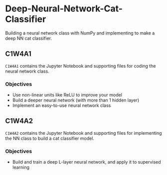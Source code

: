 # Deep-Neural-Network-Cat-Classifier
Building a neural network class with NumPy and implementing to make a deep NN cat classifier.

## C1W4A1
`C1W4A1` contains the Jupyter Notebook and supporting files for coding the neural network class.
### Objectives
- Use non-linear units like ReLU to improve your model
- Build a deeper neural network (with more than 1 hidden layer)
- Implement an easy-to-use neural network class

## C1W4A2
`C1W4A2` contains the Jupyter Notebook and supporting files for implementing the NN class to build a cat classifier model.
### Objectives
- Build and train a deep L-layer neural network, and apply it to supervised learning
